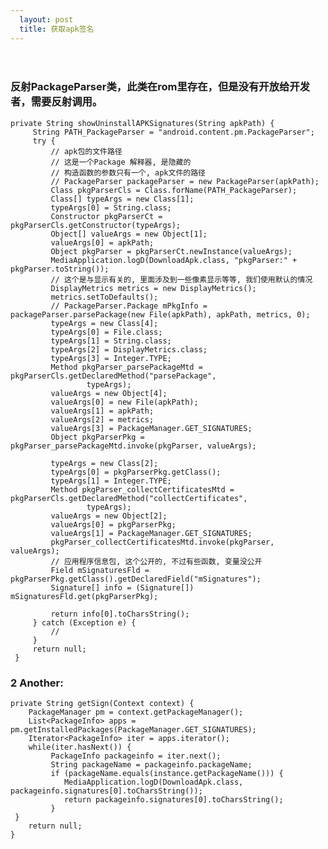 ```yaml
---     
  layout: post
  title: 获取apk签名
---
```

　
###  反射PackageParser类，此类在rom里存在，但是没有开放给开发者，需要反射调用。

    private String showUninstallAPKSignatures(String apkPath) {
         String PATH_PackageParser = "android.content.pm.PackageParser";
         try {
             // apk包的文件路径
             // 这是一个Package 解释器, 是隐藏的
             // 构造函数的参数只有一个, apk文件的路径
             // PackageParser packageParser = new PackageParser(apkPath);
             Class pkgParserCls = Class.forName(PATH_PackageParser);
             Class[] typeArgs = new Class[1];
             typeArgs[0] = String.class;
             Constructor pkgParserCt = pkgParserCls.getConstructor(typeArgs);
             Object[] valueArgs = new Object[1];
             valueArgs[0] = apkPath;
             Object pkgParser = pkgParserCt.newInstance(valueArgs);
             MediaApplication.logD(DownloadApk.class, "pkgParser:" + pkgParser.toString());
             // 这个是与显示有关的, 里面涉及到一些像素显示等等, 我们使用默认的情况
             DisplayMetrics metrics = new DisplayMetrics();
             metrics.setToDefaults();
             // PackageParser.Package mPkgInfo = packageParser.parsePackage(new File(apkPath), apkPath, metrics, 0);
             typeArgs = new Class[4];
             typeArgs[0] = File.class;
             typeArgs[1] = String.class;
             typeArgs[2] = DisplayMetrics.class;
             typeArgs[3] = Integer.TYPE;
             Method pkgParser_parsePackageMtd = pkgParserCls.getDeclaredMethod("parsePackage",
                     typeArgs);
             valueArgs = new Object[4];
             valueArgs[0] = new File(apkPath);
             valueArgs[1] = apkPath;
             valueArgs[2] = metrics;
             valueArgs[3] = PackageManager.GET_SIGNATURES;
             Object pkgParserPkg = pkgParser_parsePackageMtd.invoke(pkgParser, valueArgs);
            
             typeArgs = new Class[2];
             typeArgs[0] = pkgParserPkg.getClass();
             typeArgs[1] = Integer.TYPE;
             Method pkgParser_collectCertificatesMtd = pkgParserCls.getDeclaredMethod("collectCertificates",
                     typeArgs);
             valueArgs = new Object[2];
             valueArgs[0] = pkgParserPkg;
             valueArgs[1] = PackageManager.GET_SIGNATURES;
             pkgParser_collectCertificatesMtd.invoke(pkgParser, valueArgs);
             // 应用程序信息包, 这个公开的, 不过有些函数, 变量没公开
             Field mSignaturesFld = pkgParserPkg.getClass().getDeclaredField("mSignatures");
             Signature[] info = (Signature[]) mSignaturesFld.get(pkgParserPkg);
           
             return info[0].toCharsString();
         } catch (Exception e) {
             //
         }
         return null;
     }

### 2 Another:

    private String getSign(Context context) {
        PackageManager pm = context.getPackageManager();
        List<PackageInfo> apps = pm.getInstalledPackages(PackageManager.GET_SIGNATURES);
        Iterator<PackageInfo> iter = apps.iterator();
        while(iter.hasNext()) {
             PackageInfo packageinfo = iter.next();
             String packageName = packageinfo.packageName;
             if (packageName.equals(instance.getPackageName())) {
                MediaApplication.logD(DownloadApk.class, packageinfo.signatures[0].toCharsString());
                return packageinfo.signatures[0].toCharsString();
             }
     }
        return null;
    } 